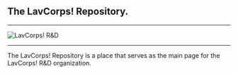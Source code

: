 ## The LavCorps! Repository.
***
![LavCorps! R&D](https://github.com/lavcorps-rnd.png)
***
The LavCorps! Repository is a place that serves as the main page for the LavCorps! R&D organization.
